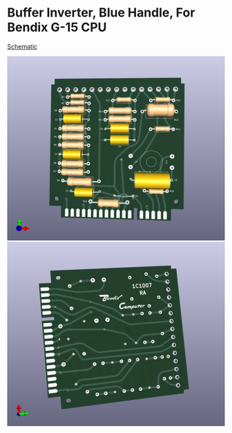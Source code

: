 # Buffer Inverter, Blue Handle, For Bendix G-15 CPU
[Schematic](G15_Green_RA_Schematic.pdf)

![Front](G15_Green_RA_Front.png)
![Back](G15_Green_RA_Back.png)
